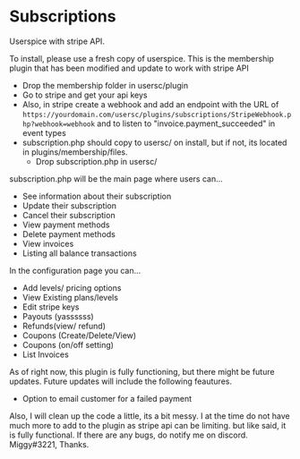 # Subscriptions
Userspice with stripe API.

To install, please use a fresh copy of userspice. This is the membership plugin that has been modified and update to work with stripe API
- Drop the membership folder in usersc/plugin 
- Go to stripe and get your api keys
- Also, in stripe create a webhook and add an endpoint with the URL of `https://yourdomain.com/usersc/plugins/subscriptions/StripeWebhook.php?webhook=webhook` and to listen to "invoice.payment_succeeded" in event types
- subscription.php should copy to usersc/ on install, but if not, its located in plugins/membership/files.
  - Drop subscription.php in usersc/

subscription.php will be the main page where users can...
  - See information about their subscription
  - Update their subscription
  - Cancel their subscription
  - View payment methods
  - Delete payment methods
  - View invoices
  - Listing all balance transactions 

In the configuration page you can...
  - Add levels/ pricing options
  - View Existing plans/levels
  - Edit stripe keys
  - Payouts (yassssss)
  - Refunds(view/ refund)
  - Coupons (Create/Delete/View)
  - Coupons (on/off setting) 
  - List Invoices 

As of right now, this plugin is fully functioning, but there might be future updates. Future updates will include the following feautures. 
  - Option to email customer for a failed payment


Also, I will clean up the code a little, its a bit messy. I at the time do not have much more to add to the plugin as stripe api can be limiting. but like said, it is fully functional. If there are any bugs, do notify me on discord. Miggy#3221, Thanks.
